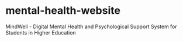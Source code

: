 # mental-health-website
MindWell - Digital Mental Health and Psychological Support System for Students in Higher Education
